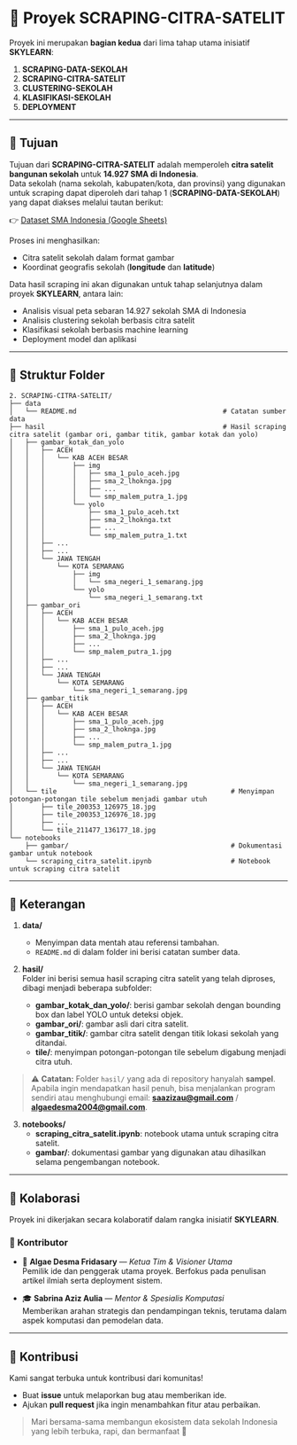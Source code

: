 # 📌 Proyek SCRAPING-CITRA-SATELIT  

Proyek ini merupakan **bagian kedua** dari lima tahap utama inisiatif **SKYLEARN**:  

1. **SCRAPING-DATA-SEKOLAH**  
2. **SCRAPING-CITRA-SATELIT**  
3. **CLUSTERING-SEKOLAH**  
4. **KLASIFIKASI-SEKOLAH**  
5. **DEPLOYMENT**  

---

## 🎯 Tujuan  

Tujuan dari **SCRAPING-CITRA-SATELIT** adalah memperoleh **citra satelit bangunan sekolah** untuk **14.927 SMA di Indonesia**.  
Data sekolah (nama sekolah, kabupaten/kota, dan provinsi) yang digunakan untuk scraping dapat diperoleh dari tahap 1 (**SCRAPING-DATA-SEKOLAH**) yang dapat diakses melalui tautan berikut:  

👉 [Dataset SMA Indonesia (Google Sheets)](https://docs.google.com/spreadsheets/d/1eJ-uylcTjo_OGhcih7pgacc28KCz9Y8bx6tNw1157GM)  

Proses ini menghasilkan:  
- Citra satelit sekolah dalam format gambar  
- Koordinat geografis sekolah (**longitude** dan **latitude**)  

Data hasil scraping ini akan digunakan untuk tahap selanjutnya dalam proyek **SKYLEARN**, antara lain:  
- Analisis visual peta sebaran 14.927 sekolah SMA di Indonesia  
- Analisis clustering sekolah berbasis citra satelit  
- Klasifikasi sekolah berbasis machine learning  
- Deployment model dan aplikasi  

---

## 📂 Struktur Folder  

```
2. SCRAPING-CITRA-SATELIT/
├── data
│   └── README.md                                     # Catatan sumber data
├── hasil                                             # Hasil scraping citra satelit (gambar ori, gambar titik, gambar kotak dan yolo)
│   ├── gambar_kotak_dan_yolo
│   │   ├── ACEH
│   │   │   └── KAB ACEH BESAR
│   │   │       ├── img
│   │   │       │   ├── sma_1_pulo_aceh.jpg
│   │   │       │   ├── sma_2_lhoknga.jpg
│   │   │       │   ├── ...
│   │   │       │   └── smp_malem_putra_1.jpg
│   │   │       └── yolo
│   │   │           ├── sma_1_pulo_aceh.txt
│   │   │           ├── sma_2_lhoknga.txt
│   │   │           ├── ...
│   │   │           └── smp_malem_putra_1.txt
│   │   ├── ...
│   │   ├── ...
│   │   └── JAWA TENGAH
│   │       └── KOTA SEMARANG
│   │           ├── img
│   │           │   └── sma_negeri_1_semarang.jpg
│   │           └── yolo
│   │               └── sma_negeri_1_semarang.txt
│   ├── gambar_ori
│   │   ├── ACEH
│   │   │   └── KAB ACEH BESAR
│   │   │       ├── sma_1_pulo_aceh.jpg
│   │   │       ├── sma_2_lhoknga.jpg
│   │   │       ├── ...
│   │   │       └── smp_malem_putra_1.jpg
│   │   ├── ...
│   │   ├── ...
│   │   └── JAWA TENGAH
│   │       └── KOTA SEMARANG
│   │           └── sma_negeri_1_semarang.jpg
│   ├── gambar_titik
│   │   ├── ACEH
│   │   │   └── KAB ACEH BESAR
│   │   │       ├── sma_1_pulo_aceh.jpg
│   │   │       ├── sma_2_lhoknga.jpg
│   │   │       ├── ...
│   │   │       └── smp_malem_putra_1.jpg
│   │   ├── ...
│   │   ├── ...
│   │   └── JAWA TENGAH
│   │       └── KOTA SEMARANG
│   │           └── sma_negeri_1_semarang.jpg
│   └── tile                                            # Menyimpan potongan-potongan tile sebelum menjadi gambar utuh
│       ├── tile_200353_126975_18.jpg
│       ├── tile_200353_126976_18.jpg
│       ├── ...
│       └── tile_211477_136177_18.jpg
└── notebooks
    ├── gambar/                                         # Dokumentasi gambar untuk notebook
    └── scraping_citra_satelit.ipynb                    # Notebook untuk scraping citra satelit
```

---

## 📝 Keterangan  

1. **data/**  
   - Menyimpan data mentah atau referensi tambahan.  
   - `README.md` di dalam folder ini berisi catatan sumber data.

2. **hasil/**  
   Folder ini berisi semua hasil scraping citra satelit yang telah diproses, dibagi menjadi beberapa subfolder:  
   - **gambar_kotak_dan_yolo/**: berisi gambar sekolah dengan bounding box dan label YOLO untuk deteksi objek.  
   - **gambar_ori/**: gambar asli dari citra satelit.  
   - **gambar_titik/**: gambar citra satelit dengan titik lokasi sekolah yang ditandai.  
   - **tile/**: menyimpan potongan-potongan tile sebelum digabung menjadi citra utuh.

>⚠️ **Catatan:** Folder `hasil/` yang ada di repository hanyalah **sampel**. Apabila ingin mendapatkan hasil penuh, bisa menjalankan program sendiri atau menghubungi email: **saazizau@gmail.com** / **algaedesma2004@gmail.com**.

3. **notebooks/**  
   - **scraping_citra_satelit.ipynb**: notebook utama untuk scraping citra satelit.  
   - **gambar/**: dokumentasi gambar yang digunakan atau dihasilkan selama pengembangan notebook.  

---

## 🤝 Kolaborasi  

Proyek ini dikerjakan secara kolaboratif dalam rangka inisiatif **SKYLEARN**.  

### 👥 Kontributor  
- 🌟 **Algae Desma Fridasary** — *Ketua Tim & Visioner Utama*  
  Pemilik ide dan penggerak utama proyek. Berfokus pada penulisan artikel ilmiah serta deployment sistem.  

- 🎓 **Sabrina Aziz Aulia** — *Mentor & Spesialis Komputasi*  
  Memberikan arahan strategis dan pendampingan teknis, terutama dalam aspek komputasi dan pemodelan data.  

---

## 📢 Kontribusi  

Kami sangat terbuka untuk kontribusi dari komunitas!  
- Buat **issue** untuk melaporkan bug atau memberikan ide.  
- Ajukan **pull request** jika ingin menambahkan fitur atau perbaikan.  

> Mari bersama-sama membangun ekosistem data sekolah Indonesia yang lebih terbuka, rapi, dan bermanfaat 🚀  

